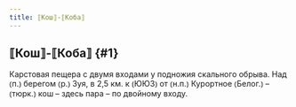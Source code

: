 ```yaml
---
title: ⟦Кош⟧-⟦Коба⟧
---
```

## ⟦Кош⟧-⟦Коба⟧ {#1}

Карстовая пещера с двумя входами у подножия скального обрыва. Над ⦅п.⦆ берегом ⦅р.⦆ Зуя, в 2,5 км. к ⦅ЮЮЗ⦆ от ⦅н.п.⦆ Курортное ⦅Белог.⦆ – ⦅тюрк.⦆ кош – здесь пара – по двойному входу.

